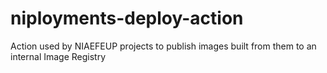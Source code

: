 # niployments-deploy-action
Action used by NIAEFEUP projects to publish images built from them to an internal Image Registry
